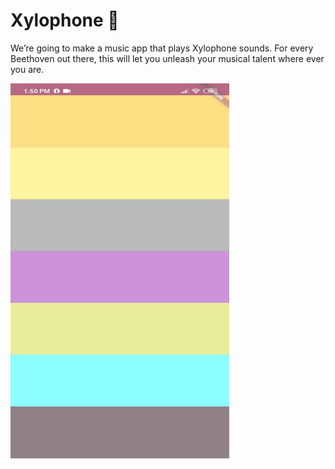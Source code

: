 
# Xylophone 🎹

We’re going to make a music app that plays Xylophone sounds. For every Beethoven out there, this will let you unleash your musical talent where ever you are. 


<img src="https://github.com/mahmoud-araby/xylophone/blob/master/GIF-200506_141837.gif" alt="Smiley face" height="600" width="350">
